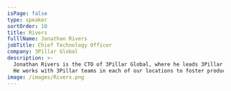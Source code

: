 ```yaml
---
isPage: false
type: speaker
sortOrder: 10
title: Rivers
fulllName: Jonathan Rivers
jobTitle: Chief Technology Officer
company: 3Pillar Global
description: >-
  Jonathan Rivers is the CTO of 3Pillar Global, where he leads 3Pillar's Product and Engineering organizations.
  He works with 3Pillar teams in each of our locations to foster product development best practices that lead to business value for clients.
image: /images/Rivers.png
---
```

